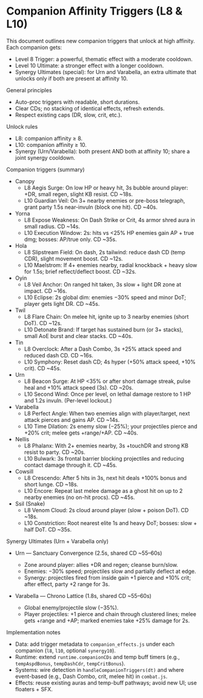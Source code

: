 # Companion Affinity Triggers (L8 & L10)

This document outlines new companion triggers that unlock at high affinity. Each companion gets:

- Level 8 Trigger: a powerful, thematic effect with a moderate cooldown.
- Level 10 Ultimate: a stronger effect with a longer cooldown.
- Synergy Ultimates (special): for Urn and Varabella, an extra ultimate that unlocks only if both are present at affinity 10.

General principles

- Auto-proc triggers with readable, short durations.
- Clear CDs; no stacking of identical effects, refresh extends.
- Respect existing caps (DR, slow, crit, etc.).

Unlock rules

- L8: companion affinity ≥ 8.
- L10: companion affinity ≥ 10.
- Synergy (Urn/Varabella): both present AND both at affinity 10; share a joint synergy cooldown.

Companion triggers (summary)

- Canopy
  - L8 Aegis Surge: On low HP or heavy hit, 3s bubble around player: +DR, small regen, slight KB resist. CD ~18s.
  - L10 Guardian Veil: On 3+ nearby enemies or pre-boss telegraph, grant party 1.5s near-invuln (block one hit). CD ~40s.
- Yorna
  - L8 Expose Weakness: On Dash Strike or Crit, 4s armor shred aura in small radius. CD ~14s.
  - L10 Execution Window: 2s: hits vs <25% HP enemies gain AP + true dmg; bosses: AP/true only. CD ~35s.
- Hola
  - L8 Slipstream Field: On dash, 2s tailwind: reduce dash CD (temp CDR), slight movement boost. CD ~12s.
  - L10 Maelstrom: If 4+ enemies nearby, radial knockback + heavy slow for 1.5s; brief reflect/deflect boost. CD ~32s.
- Oyin
  - L8 Veil Anchor: On ranged hit taken, 3s slow + light DR zone at impact. CD ~16s.
  - L10 Eclipse: 2s global dim: enemies −30% speed and minor DoT; player gets light DR. CD ~45s.
- Twil
  - L8 Flare Chain: On melee hit, ignite up to 3 nearby enemies (short DoT). CD ~12s.
  - L10 Detonate Brand: If target has sustained burn (or 3+ stacks), small AoE burst and clear stacks. CD ~40s.
- Tin
  - L8 Overclock: After a Dash Combo, 3s +25% attack speed and reduced dash CD. CD ~16s.
  - L10 Symphony: Reset dash CD; 4s hyper (+50% attack speed, +10% crit). CD ~45s.
- Urn
  - L8 Beacon Surge: At HP <35% or after short damage streak, pulse heal and +10% attack speed (3s). CD ~20s.
  - L10 Second Wind: Once per level, on lethal damage restore to 1 HP and 1.2s invuln. (Per-level lockout.)
- Varabella
  - L8 Perfect Angle: When two enemies align with player/target, next attack pierces and gains AP. CD ~14s.
  - L10 Time Dilation: 2s enemy slow (−25%); your projectiles pierce and +20% crit; melee gets +range/+AP. CD ~40s.
- Nellis
  - L8 Phalanx: With 2+ enemies nearby, 3s +touchDR and strong KB resist to party. CD ~20s.
  - L10 Bulwark: 3s frontal barrier blocking projectiles and reducing contact damage through it. CD ~45s.
- Cowsill
  - L8 Crescendo: After 5 hits in 3s, next hit deals +100% bonus and short lunge. CD ~18s.
  - L10 Encore: Repeat last melee damage as a ghost hit on up to 2 nearby enemies (no on-hit procs). CD ~45s.
- Ssil (Snake)
  - L8 Venom Cloud: 2s cloud around player (slow + poison DoT). CD ~18s.
  - L10 Constriction: Root nearest elite 1s and heavy DoT; bosses: slow + half DoT. CD ~35s.

Synergy Ultimates (Urn + Varabella only)

- Urn — Sanctuary Convergence (2.5s, shared CD ~55–60s)
  - Zone around player: allies +DR and regen; cleanse burn/slow.
  - Enemies: −30% speed; projectiles slow and partially deflect at edge.
  - Synergy: projectiles fired from inside gain +1 pierce and +10% crit; after effect, party +2 range for 3s.

- Varabella — Chrono Lattice (1.8s, shared CD ~55–60s)
  - Global enemy/projectile slow (−35%).
  - Player projectiles: +1 pierce and chain through clustered lines; melee gets +range and +AP; marked enemies take +25% damage for 2s.

Implementation notes

- Data: add trigger metadata to `companion_effects.js` under each companion (`l8`, `l10`, optional `synergy10`).
- Runtime: extend `runtime.companionCDs` and temp buff timers (e.g., `tempAspdBonus`, `tempDashCdr`, `tempCritBonus`).
- Systems: wire detection in `handleCompanionTriggers(dt)` and where event-based (e.g., Dash Combo, crit, melee hit) in `combat.js`.
- Effects: reuse existing auras and temp-buff pathways; avoid new UI; use floaters + SFX.

